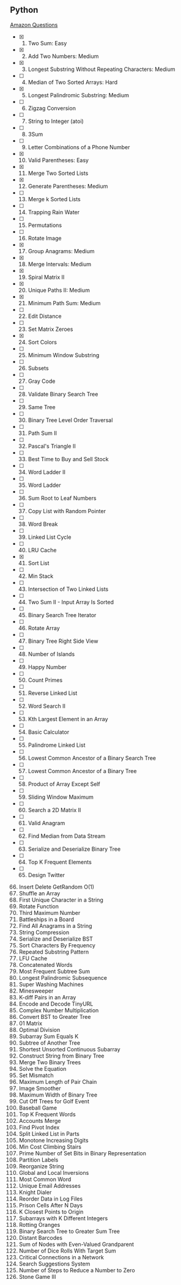 ## Python

[Amazon Questions](https://leetcode.com/list/xyknlrg2/)

- [X] 1. Two Sum: Easy 
- [X] 2. Add Two Numbers: Medium
- [X] 3. Longest Substring Without Repeating Characters: Medium
- [ ] 4. Median of Two Sorted Arrays: Hard
- [X] 5. Longest Palindromic Substring: Medium
- [ ] 6. Zigzag Conversion
- [ ] 7. String to Integer (atoi)
- [ ] 8. 3Sum
- [ ] 9. Letter Combinations of a Phone Number
- [X] 10. Valid Parentheses: Easy
- [X] 11. Merge Two Sorted Lists
- [X] 12. Generate Parentheses: Medium
- [ ] 13. Merge k Sorted Lists
- [ ] 14. Trapping Rain Water
- [ ] 15. Permutations
- [ ] 16. Rotate Image
- [X] 17. Group Anagrams: Medium
- [X] 18. Merge Intervals: Medium
- [X] 19. Spiral Matrix II
- [X] 20. Unique Paths II: Medium
- [X] 21. Minimum Path Sum: Medium
- [ ] 22. Edit Distance
- [ ] 23. Set Matrix Zeroes
- [X] 24. Sort Colors
- [ ] 25. Minimum Window Substring
- [ ] 26. Subsets
- [ ] 27. Gray Code
- [ ] 28. Validate Binary Search Tree
- [ ] 29. Same Tree
- [ ] 30. Binary Tree Level Order Traversal
- [ ] 31. Path Sum II
- [ ] 32. Pascal's Triangle II
- [ ] 33. Best Time to Buy and Sell Stock
- [ ] 34. Word Ladder II
- [ ] 35. Word Ladder
- [ ] 36. Sum Root to Leaf Numbers
- [ ] 37. Copy List with Random Pointer
- [ ] 38. Word Break
- [ ] 39. Linked List Cycle
- [ ] 40. LRU Cache
- [X] 41. Sort List
- [ ] 42. Min Stack
- [ ] 43. Intersection of Two Linked Lists
- [ ] 44. Two Sum II - Input Array Is Sorted
- [ ] 45. Binary Search Tree Iterator
- [ ] 46. Rotate Array
- [ ] 47. Binary Tree Right Side View
- [ ] 48. Number of Islands
- [ ] 49. Happy Number
- [ ] 50. Count Primes
- [ ] 51. Reverse Linked List
- [ ] 52. Word Search II
- [ ] 53. Kth Largest Element in an Array
- [ ] 54. Basic Calculator
- [ ] 55. Palindrome Linked List
- [ ] 56. Lowest Common Ancestor of a Binary Search Tree
- [ ] 57. Lowest Common Ancestor of a Binary Tree
- [ ] 58. Product of Array Except Self
- [ ] 59. Sliding Window Maximum
- [ ] 60. Search a 2D Matrix II
- [ ] 61. Valid Anagram
- [ ] 62. Find Median from Data Stream
- [ ] 63. Serialize and Deserialize Binary Tree
- [ ] 64. Top K Frequent Elements
- [ ] 65. Design Twitter
66. Insert Delete GetRandom O(1)
67. Shuffle an Array
68. First Unique Character in a String
69. Rotate Function
70. Third Maximum Number
71. Battleships in a Board
72. Find All Anagrams in a String
73. String Compression
74. Serialize and Deserialize BST
75. Sort Characters By Frequency
76. Repeated Substring Pattern
77. LFU Cache
78. Concatenated Words
79. Most Frequent Subtree Sum
80. Longest Palindromic Subsequence
81. Super Washing Machines
82. Minesweeper
83. K-diff Pairs in an Array
84. Encode and Decode TinyURL
85. Complex Number Multiplication
86. Convert BST to Greater Tree
87. 01 Matrix
88. Optimal Division
89. Subarray Sum Equals K
90. Subtree of Another Tree
91. Shortest Unsorted Continuous Subarray
92. Construct String from Binary Tree
93. Merge Two Binary Trees
94. Solve the Equation
95. Set Mismatch
96. Maximum Length of Pair Chain
97. Image Smoother
98. Maximum Width of Binary Tree
99. Cut Off Trees for Golf Event
100. Baseball Game
101. Top K Frequent Words
102. Accounts Merge
103. Find Pivot Index
104. Split Linked List in Parts
105. Monotone Increasing Digits
106. Min Cost Climbing Stairs
107. Prime Number of Set Bits in Binary Representation
108. Partition Labels
109. Reorganize String
110. Global and Local Inversions
111. Most Common Word
112. Unique Email Addresses
113. Knight Dialer
114. Reorder Data in Log Files
115. Prison Cells After N Days
116. K Closest Points to Origin
117. Subarrays with K Different Integers
118. Rotting Oranges
119. Binary Search Tree to Greater Sum Tree
120. Distant Barcodes
121. Sum of Nodes with Even-Valued Grandparent
122. Number of Dice Rolls With Target Sum
123. Critical Connections in a Network
124. Search Suggestions System
125. Number of Steps to Reduce a Number to Zero
126. Stone Game III


